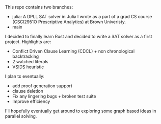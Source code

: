 This repo contains two branches:

- julia: A DPLL SAT solver in Julia I wrote as a part of a grad CS course (CSCI2951O Prescriptive Analytics) at Brown Univeristy.
- main

I decided to finally learn Rust and decided to write a SAT solver as a first project. Highlights are:

- Conflict Driven Clause Learning (CDCL) + non chronological backtracking
- 2 watched literals
- VSIDS heuristic

I plan to eventually: 
 - add proof generation support
 - clause deletion
 - Fix any lingering bugs + broken test suite
 - Improve efficiency

I'll hopefully eventually get around to exploring some graph based ideas in parallel solving.
